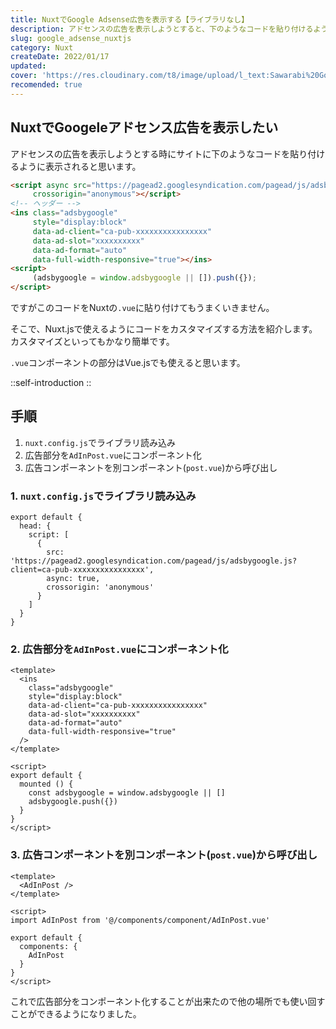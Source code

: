 ```yaml
---
title: NuxtでGoogle Adsense広告を表示する【ライブラリなし】
description: アドセンスの広告を表示しようとすると、下のようなコードを貼り付けるように表示されると思います。ですがこのコードをNuxtの.vueに貼り付けてもうまくいきません。そこで、Nuxt.jsで使えるようにコードをカスタマイズする方法を紹介します。
slug: google_adsense_nuxtjs
category: Nuxt
createDate: 2022/01/17
updated: 
cover: 'https://res.cloudinary.com/t8/image/upload/l_text:Sawarabi%20Gothic_80_bold:NuxtでGoogle Adsense広告を表示する【ライブラリなし】,co_rgb:fff,w_620,c_fit/v1712091289/ogp_image_zorhlz.png'
recomended: true
---
```



## NuxtでGoogeleアドセンス広告を表示したい



アドセンスの広告を表示しようとする時にサイトに下のようなコードを貼り付けるように表示されると思います。

```html
<script async src="https://pagead2.googlesyndication.com/pagead/js/adsbygoogle.js?client=ca-pub-xxxxxxxxxxxxxxxx"
     crossorigin="anonymous"></script>
<!-- ヘッダー -->
<ins class="adsbygoogle"
     style="display:block"
     data-ad-client="ca-pub-xxxxxxxxxxxxxxxx"
     data-ad-slot="xxxxxxxxxx"
     data-ad-format="auto"
     data-full-width-responsive="true"></ins>
<script>
     (adsbygoogle = window.adsbygoogle || []).push({});
</script>
```

ですがこのコードをNuxtの`.vue`に貼り付けてもうまくいきません。

そこで、Nuxt.jsで使えるようにコードをカスタマイズする方法を紹介します。
カスタマイズといってもかなり簡単です。

`.vue`コンポーネントの部分はVue.jsでも使えると思います。

::self-introduction
::

## 手順

1. `nuxt.config.js`でライブラリ読み込み
1. 広告部分を`AdInPost.vue`にコンポーネント化
1. 広告コンポーネントを別コンポーネント(`post.vue`)から呼び出し

### 1. `nuxt.config.js`でライブラリ読み込み

```js[nuxt.config.js]
export default {
  head: {
    script: [
      {
        src: 'https://pagead2.googlesyndication.com/pagead/js/adsbygoogle.js?client=ca-pub-xxxxxxxxxxxxxxxx',
        async: true,
        crossorigin: 'anonymous'
      }
    ]
  }
}
```

### 2. 広告部分を`AdInPost.vue`にコンポーネント化

```vue[AdInPost.vue]
<template>
  <ins
    class="adsbygoogle"
    style="display:block"
    data-ad-client="ca-pub-xxxxxxxxxxxxxxxx"
    data-ad-slot="xxxxxxxxxx"
    data-ad-format="auto"
    data-full-width-responsive="true"
  />
</template>

<script>
export default {
  mounted () {
    const adsbygoogle = window.adsbygoogle || []
    adsbygoogle.push({})
  }
}
</script>
```

### 3. 広告コンポーネントを別コンポーネント(`post.vue`)から呼び出し

```vue[post.vue]
<template>
  <AdInPost />
</template>

<script>
import AdInPost from '@/components/component/AdInPost.vue'

export default {
  components: {
    AdInPost
  }
}
</script>
```

これで広告部分をコンポーネント化することが出来たので他の場所でも使い回すことができるようになりました。